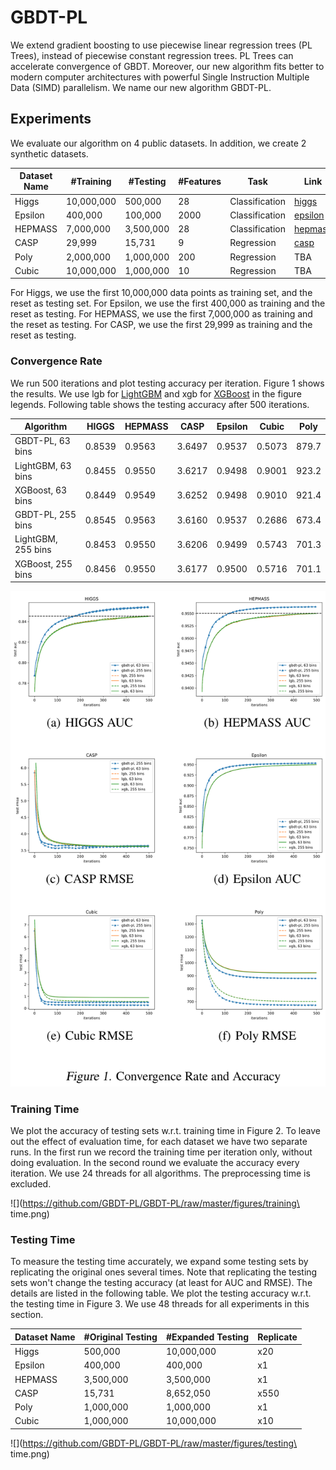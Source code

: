 # GBDT-PL
We extend gradient boosting to use piecewise linear regression trees (PL Trees), 
instead of piecewise constant regression trees. PL Trees can accelerate convergence of
GBDT. Moreover, our new algorithm fits better to modern computer architectures with powerful
Single Instruction Multiple Data (SIMD) parallelism. We name our new algorithm GBDT-PL.

## Experiments 
We evaluate our algorithm on 4 public datasets. In addition, we create 2 synthetic datasets. 

|Dataset Name| #Training | #Testing | #Features |      Task      | Link |
|------------|------------|----------|-----------|----------------|------|
|    Higgs   | 10,000,000 | 500,000  |     28    | Classification | [higgs](https://archive.ics.uci.edu/ml/datasets/HIGGS) |
|   Epsilon  | 400,000 | 100,000  |     2000    | Classification | [epsilon](https://www.csie.ntu.edu.tw/~cjlin/libsvmtools/datasets/binary.html) |
|  HEPMASS   | 7,000,000 | 3,500,000 | 28 | Classification | [hepmass](https://archive.ics.uci.edu/ml/datasets/HEPMASS)|
| CASP | 29,999 | 15,731 | 9 | Regression | [casp](https://archive.ics.uci.edu/ml/datasets/Physicochemical+Properties+of+Protein+Tertiary+Structure) |
| Poly | 2,000,000 | 1,000,000 | 200 | Regression | TBA |
| Cubic | 10,000,000 | 1,000,000 | 10 | Regression | TBA |

For Higgs, we use the first 10,000,000 data points as training set, and the reset as testing set. For Epsilon, we use the first 400,000 as training and the reset as testing. For HEPMASS, we use the first 7,000,000 as training and the reset as testing. For CASP, we use the first 29,999 as training and the reset as testing. 

### Convergence Rate
We run 500 iterations and plot testing accuracy per iteration. Figure 1 shows the results. We use lgb for [LightGBM](https://github.com/Microsoft/LightGBM) and xgb for [XGBoost](https://github.com/dmlc/xgboost) in the figure legends. 
Following table shows the testing accuracy after 500 iterations. 

|Algorithm | HIGGS | HEPMASS | CASP | Epsilon | Cubic | Poly |
|----------|-------|---------|------|---------|-------|------|
|GBDT-PL, 63 bins | 0.8539 | 0.9563 | 3.6497 | 0.9537 | 0.5073 | 879.7 |
|LightGBM, 63 bins | 0.8455 | 0.9550 | 3.6217 | 0.9498 | 0.9001 | 923.2 |
|XGBoost, 63 bins | 0.8449 | 0.9549 | 3.6252 | 0.9498 | 0.9010 | 921.4 |
|GBDT-PL, 255 bins | 0.8545 | 0.9563 | 3.6160 | 0.9537 | 0.2686 | 673.4 |
|LightGBM, 255 bins | 0.8453 | 0.9550 | 3.6206 | 0.9499 | 0.5743 | 701.3 |
|XGBoost, 255 bins | 0.8456 | 0.9550 | 3.6177 | 0.9500  | 0.5716 | 701.1 |

![](https://github.com/GBDT-PL/GBDT-PL/raw/master/figures/convergence.png) 

### Training Time
We plot the accuracy of testing sets w.r.t. training time in Figure 2. To leave out the effect of evaluation time, for each dataset we have two separate runs. In the first run we record the training time per iteration only, without doing evaluation. In the second round we evaluate the accuracy every iteration. We use 24 threads for all algorithms. The preprocessing time is excluded. 

![](https://github.com/GBDT-PL/GBDT-PL/raw/master/figures/training\ time.png)

### Testing Time
To measure the testing time accurately, we expand some testing sets by replicating the original ones several times. Note that replicating the testing sets won't change the testing accuracy (at least for AUC and RMSE). The details are listed in the following table. We plot the testing accuracy w.r.t. the testing time in Figure 3. We use 48 threads for all experiments in this section.

|Dataset Name | #Original Testing | #Expanded Testing |  Replicate   | 
|-------------|-------------------|-------------------|--------------|
|    Higgs   | 500,000 | 10,000,000  |     x20    |
|   Epsilon  | 400,000 | 400,000  |     x1    | 
|  HEPMASS   | 3,500,000 | 3,500,000 | x1 | 
| CASP | 15,731 | 8,652,050 | x550 |
| Poly | 1,000,000 | 1,000,000 | x1 | 
| Cubic | 1,000,000 | 10,000,000 | x10 | 

![](https://github.com/GBDT-PL/GBDT-PL/raw/master/figures/testing\ time.png)
